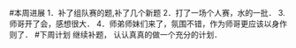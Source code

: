 #本周进展
1．补了组队赛的题,补了几个新题
2．打了一场个人赛，水的一批．
3.师哥开了会，感想很大．
4．师弟师妹们来了，氛围不错，作为师哥更应该以身作则了．
#下周计划
继续补题，
认认真真的做一个充分的计划．
